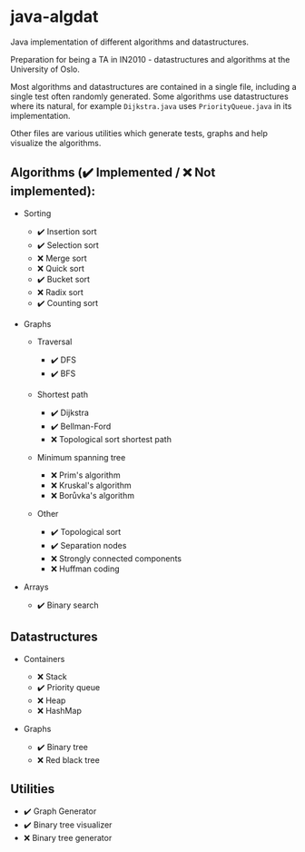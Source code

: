 # java-algdat
Java implementation of different algorithms and datastructures.

Preparation for being a TA in IN2010 - datastructures and algorithms at the University of Oslo.

Most algorithms and datastructures are contained in a single file, including a single test often
randomly generated. Some algorithms use datastructures where its natural, for example
`Dijkstra.java` uses `PriorityQueue.java` in its implementation.

Other files are various utilities which generate tests, graphs and help visualize the
algorithms.

## Algorithms (✔️ Implemented / ❌ Not implemented):
* Sorting
  * ✔️ Insertion sort
  * ✔️ Selection sort
  * ❌ Merge sort
  * ❌ Quick sort
  * ✔️  Bucket sort
  * ❌ Radix sort
  * ✔️ Counting sort
  
* Graphs
  * Traversal
    * ✔️ DFS
    * ✔️ BFS
    
  * Shortest path
    * ✔️ Dijkstra
    * ✔️ Bellman-Ford
    * ❌ Topological sort shortest path
  
  * Minimum spanning tree
    * ❌ Prim's algorithm
    * ❌ Kruskal's algorithm
    * ❌ Borůvka's algorithm
        
  * Other
    * ✔️  Topological sort
    * ✔️  Separation nodes
    * ❌ Strongly connected components
    * ❌ Huffman coding
    
* Arrays
  * ✔️ Binary search

## Datastructures
* Containers
  * ❌ Stack
  * ✔️ Priority queue
  * ❌ Heap
  * ❌ HashMap
  
* Graphs
  * ✔️ Binary tree
  * ❌ Red black tree

## Utilities
* ✔️ Graph Generator
* ✔️ Binary tree visualizer
* ❌ Binary tree generator
